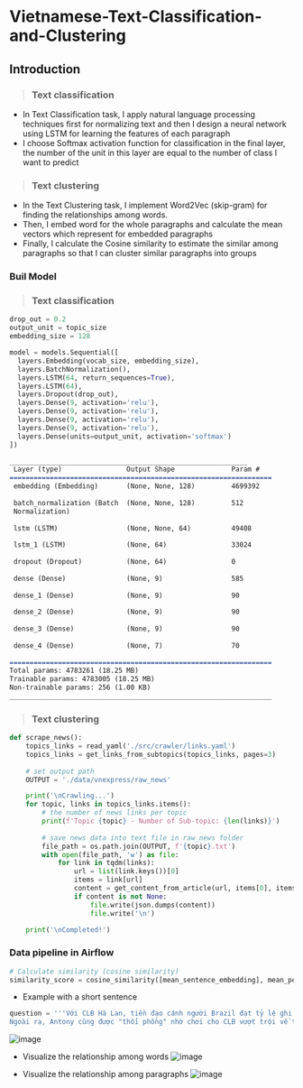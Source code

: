 # Vietnamese-Text-Classification-and-Clustering

## Introduction
> ### Text classification
- In Text Classification task, I apply natural language processing techniques first for normalizing text and then I design a neural network using LSTM for learning the features of each paragraph
- I choose Softmax activation function for classification in the final layer, the number of the unit in this layer are equal to the number of class I want to predict
> ### Text clustering
- In the Text Clustering task, I implement Word2Vec (skip-gram) for finding the relationships among words. 
- Then, I embed word for the whole paragraphs and calculate the mean vectors which represent for embedded paragraphs
- Finally, I calculate the Cosine similarity to estimate the similar among paragraphs so that I can cluster similar paragraphs into groups

### Buil Model
> ### Text classification
```python
drop_out = 0.2
output_unit = topic_size
embedding_size = 128

model = models.Sequential([
  layers.Embedding(vocab_size, embedding_size),
  layers.BatchNormalization(),
  layers.LSTM(64, return_sequences=True),
  layers.LSTM(64),
  layers.Dropout(drop_out),
  layers.Dense(9, activation='relu'),
  layers.Dense(9, activation='relu'),
  layers.Dense(9, activation='relu'),
  layers.Dense(9, activation='relu'),
  layers.Dense(units=output_unit, activation='softmax')
])
```
```markdown
___________________________________________________________
 Layer (type)                Output Shape              Param #   
=================================================================
 embedding (Embedding)       (None, None, 128)         4699392   
                                                                 
 batch_normalization (Batch  (None, None, 128)         512       
 Normalization)                                                  
                                                                 
 lstm (LSTM)                 (None, None, 64)          49408     
                                                                 
 lstm_1 (LSTM)               (None, 64)                33024     
                                                                 
 dropout (Dropout)           (None, 64)                0         
                                                                 
 dense (Dense)               (None, 9)                 585       
                                                                 
 dense_1 (Dense)             (None, 9)                 90        
                                                                 
 dense_2 (Dense)             (None, 9)                 90        
                                                                 
 dense_3 (Dense)             (None, 9)                 90        
                                                                 
 dense_4 (Dense)             (None, 7)                 70        
                                                                 
=================================================================
Total params: 4783261 (18.25 MB)
Trainable params: 4783005 (18.25 MB)
Non-trainable params: 256 (1.00 KB)
_________________________________________________________________
```

>### Text clustering
```python
def scrape_news():
    topics_links = read_yaml('./src/crawler/links.yaml')
    topics_links = get_links_from_subtopics(topics_links, pages=3)
        
    # set output path
    OUTPUT = './data/vnexpress/raw_news'

    print('\nCrawling...')
    for topic, links in topics_links.items():
        # the number of news links per topic
        print(f'Topic {topic} - Number of Sub-topic: {len(links)}')
        
        # save news data into text file in raw_news folder
        file_path = os.path.join(OUTPUT, f'{topic}.txt')
        with open(file_path, 'w') as file:
            for link in tqdm(links):
                url = list(link.keys())[0]
                items = link[url]
                content = get_content_from_article(url, items[0], items[1], topic)
                if content is not None:
                    file.write(json.dumps(content))
                    file.write('\n')

    print('\nCompleted!')
```

### Data pipeline in Airflow
```python
# Calculate similarity (cosine similarity)
similarity_score = cosine_similarity([mean_sentence_embedding], mean_post_embedding)
```
- Example with a short sentence
```python
question = '''Với CLB Hà Lan, tiền đạo cánh người Brazil đạt tỷ lệ ghi bàn và kiến tạo kỳ vọng là 0,58, chỉ xếp thứ 14 nếu đặt ở Ngoại hạng Anh. 
Ngoài ra, Antony cũng được "thổi phồng" nhờ chơi cho CLB vượt trội về tài chính và lực lượng so với phần còn lại của giải vô địch Hà Lan.'''
```
![image](https://github.com/Narius2030/Vietnamese-Text-Classification-and-Clustering/assets/94912102/cb19553b-5e8a-4c5d-b717-f8c438da6a9e)

- Visualize the relationship among words
![image](https://github.com/Narius2030/Vietnamese-Text-Classification-and-Clustering/assets/94912102/e6a9263b-ddad-479c-a4ee-8dcd9d861180)

- Visualize the relationship among paragraphs
![image](https://github.com/Narius2030/Vietnamese-Text-Classification-and-Clustering/assets/94912102/fb77ecfe-f9b6-4747-aabe-6aca71750894)


